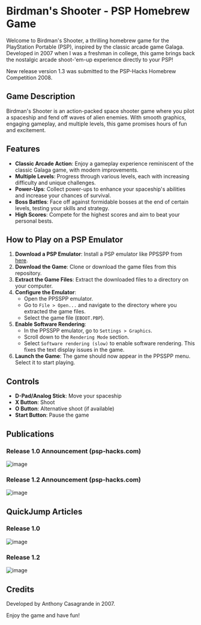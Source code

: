 # Birdman's Shooter - PSP Homebrew Game

Welcome to Birdman's Shooter, a thrilling homebrew game for the PlayStation Portable (PSP), 
inspired by the classic arcade game Galaga. Developed in 2007 when I was a freshman in college, 
this game brings back the nostalgic arcade shoot-'em-up experience directly to your PSP!

New release version 1.3 was submitted to the PSP-Hacks Homebrew Competition 2008.

## Game Description

Birdman's Shooter is an action-packed space shooter game where you pilot a spaceship and fend off waves of alien enemies. 
With smooth graphics, engaging gameplay, and multiple levels, this game promises hours of fun and excitement.

## Features

- **Classic Arcade Action**: Enjoy a gameplay experience reminiscent of the classic Galaga game, with modern improvements.
- **Multiple Levels**: Progress through various levels, each with increasing difficulty and unique challenges.
- **Power-Ups**: Collect power-ups to enhance your spaceship's abilities and increase your chances of survival.
- **Boss Battles**: Face off against formidable bosses at the end of certain levels, testing your skills and strategy.
- **High Scores**: Compete for the highest scores and aim to beat your personal bests.

## How to Play on a PSP Emulator

1. **Download a PSP Emulator**: Install a PSP emulator like PPSSPP from [here](https://www.ppsspp.org/).
2. **Download the Game**: Clone or download the game files from this repository.
3. **Extract the Game Files**: Extract the downloaded files to a directory on your computer.
4. **Configure the Emulator**:
   - Open the PPSSPP emulator.
   - Go to `File > Open...` and navigate to the directory where you extracted the game files.
   - Select the game file (`EBOOT.PBP`).
5. **Enable Software Rendering**:
   - In the PPSSPP emulator, go to `Settings > Graphics`.
   - Scroll down to the `Rendering Mode` section.
   - Select `Software rendering (slow)` to enable software rendering. This fixes the text display issues in the game.
6. **Launch the Game**: The game should now appear in the PPSSPP menu. Select it to start playing.

## Controls

- **D-Pad/Analog Stick**: Move your spaceship
- **X Button**: Shoot
- **O Button**: Alternative shoot (if available)
- **Start Button**: Pause the game

## Publications

### Release 1.0 Announcement (psp-hacks.com)
![image](https://github.com/user-attachments/assets/2bb0d8ea-2ba4-460d-bbfb-9681bea7868f)

### Release 1.2 Announcement (psp-hacks.com)
![image](https://github.com/user-attachments/assets/fa3863b4-f959-4bca-a32a-034efaf63cec)


## QuickJump Articles
### Release 1.0
![image](https://github.com/user-attachments/assets/358b083a-7f91-495b-9845-1cb0b13e084b)

### Release 1.2
![image](https://github.com/user-attachments/assets/97172f80-7687-40ec-8a6f-4a890ac5d049)

## Credits

Developed by Anthony Casagrande in 2007.

Enjoy the game and have fun!
